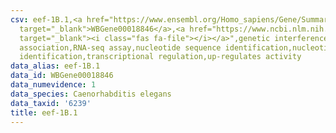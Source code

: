 ```yaml
---
csv: eef-1B.1,<a href="https://www.ensembl.org/Homo_sapiens/Gene/Summary?db=core;g=WBGene00018846"
  target="_blank">WBGene00018846</a>,<a href="https://www.ncbi.nlm.nih.gov/pubmed/27496166"
  target="_blank"><i class="fas fa-file"></i></a>",genetic interference,functional
  association,RNA-seq assay,nucleotide sequence identification,nucleotide sequence
  identification,transcriptional regulation,up-regulates activity
data_alias: eef-1B.1
data_id: WBGene00018846
data_numevidence: 1
data_species: Caenorhabditis elegans
data_taxid: '6239'
title: eef-1B.1
---
```

